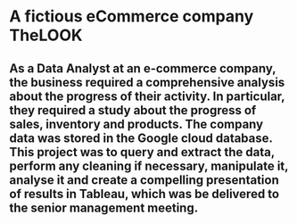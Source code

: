 # A fictious eCommerce company TheLOOK
## As a Data Analyst at an e-commerce company, the business required a comprehensive analysis about the progress of their activity. In particular, they required a study about the progress of sales, inventory and products. The company data was stored in the Google cloud database. This project was to query and extract the data, perform any cleaning if necessary, manipulate it, analyse it and create a compelling presentation of results in Tableau, which was be delivered to the senior management meeting. 

